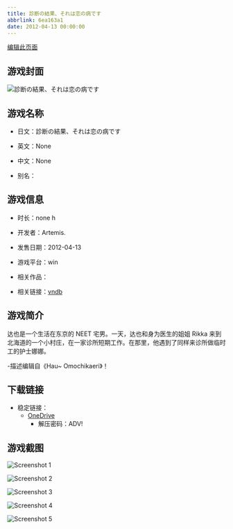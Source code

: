 ```yaml
---
title: 診断の結果、それは恋の病です
abbrlink: 6ea163a1
date: 2012-04-13 00:00:00
---
```

[编辑此页面](https://github.com/ACG-3/ADV3-source/blob/main/source/_posts/games/%E8%A8%BA%E6%96%AD%E3%81%AE%E7%B5%90%E6%9E%9C%E3%80%81%E3%81%9D%E3%82%8C%E3%81%AF%E6%81%8B%E3%81%AE%E7%97%85%E3%81%A7%E3%81%99.md)

## 游戏封面

![診断の結果、それは恋の病です](https://pan.timero.xyz/d/onedrive/img_lib_001/%E8%A8%BA%E6%96%AD%E3%81%AE%E7%B5%90%E6%9E%9C%E3%80%81%E3%81%9D%E3%82%8C%E3%81%AF%E6%81%8B%E3%81%AE%E7%97%85%E3%81%A7%E3%81%99_cover.avif)


## 游戏名称

- 日文：診断の結果、それは恋の病です
- 英文：None
- 中文：None

- 别名：


## 游戏信息

- 时长：none h
- 开发者：Artemis.
- 发售日期：2012-04-13
- 游戏平台：win
- 相关作品：

- 相关链接：[vndb](https://vndb.org/v9880)


## 游戏简介

达也是一个生活在东京的 NEET 宅男。一天，达也和身为医生的姐姐 Rikka 来到北海道的一个小村庄，在一家诊所短期工作。在那里，他遇到了同样来诊所做临时工的护士娜娜。

-描述编辑自《Hau~ Omochikaeri》！


## 下载链接

- 稳定链接：
    - [OneDrive](https://pan.timero.xyz/onedrive/adv_lib_001/%E8%A8%BA%E6%96%AD%E3%81%AE%E7%B5%90%E6%9E%9C%E3%80%81%E3%81%9D%E3%82%8C%E3%81%AF%E6%81%8B%E3%81%AE%E7%97%85%E3%81%A7%E3%81%99)
        - 解压密码：ADV!



## 游戏截图


![Screenshot 1](https://pan.timero.xyz/d/onedrive/img_lib_001/%E8%A8%BA%E6%96%AD%E3%81%AE%E7%B5%90%E6%9E%9C%E3%80%81%E3%81%9D%E3%82%8C%E3%81%AF%E6%81%8B%E3%81%AE%E7%97%85%E3%81%A7%E3%81%99_Screenshot_1.avif)

![Screenshot 2](https://pan.timero.xyz/d/onedrive/img_lib_001/%E8%A8%BA%E6%96%AD%E3%81%AE%E7%B5%90%E6%9E%9C%E3%80%81%E3%81%9D%E3%82%8C%E3%81%AF%E6%81%8B%E3%81%AE%E7%97%85%E3%81%A7%E3%81%99_Screenshot_2.avif)

![Screenshot 3](https://pan.timero.xyz/d/onedrive/img_lib_001/%E8%A8%BA%E6%96%AD%E3%81%AE%E7%B5%90%E6%9E%9C%E3%80%81%E3%81%9D%E3%82%8C%E3%81%AF%E6%81%8B%E3%81%AE%E7%97%85%E3%81%A7%E3%81%99_Screenshot_3.avif)

![Screenshot 4](https://pan.timero.xyz/d/onedrive/img_lib_001/%E8%A8%BA%E6%96%AD%E3%81%AE%E7%B5%90%E6%9E%9C%E3%80%81%E3%81%9D%E3%82%8C%E3%81%AF%E6%81%8B%E3%81%AE%E7%97%85%E3%81%A7%E3%81%99_Screenshot_4.avif)

![Screenshot 5](https://pan.timero.xyz/d/onedrive/img_lib_001/%E8%A8%BA%E6%96%AD%E3%81%AE%E7%B5%90%E6%9E%9C%E3%80%81%E3%81%9D%E3%82%8C%E3%81%AF%E6%81%8B%E3%81%AE%E7%97%85%E3%81%A7%E3%81%99_Screenshot_5.avif)

